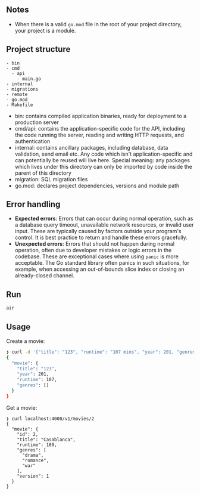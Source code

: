 ## Notes

- When there is a valid `go.mod` file in the root of your project directory, your project is a module.

## Project structure

```
- bin 
- cmd
  - api
    - main.go
- internal
- migrations
- remote
- go.mod
- Makefile
```

- bin: contains compiled application binaries, ready for deployment to a production server
- cmd/api: contains the application-specific code for the API, including the code running the server, reading and
  writing HTTP requests, and authentication
- internal: contains ancillary packages, including database, data validation, send email etc. Any code which isn't
  application-specific and can potentially be reused will live here. Special meaning: any packages which lives under
  this directory can only be imported by code inside the parent of this directory
- migration: SQL migration files
- go.mod: declares project dependencies, versions and module path

## Error handling

- **Expected errors**: Errors that can occur during normal operation, such as a database query timeout, unavailable
  network resources, or invalid user input. These are typically caused by factors outside your program's control. It is
  best practice to return and handle these errors gracefully.
- **Unexpected errors**: Errors that should not happen during normal operation, often due to developer mistakes or logic
  errors in the codebase. These are exceptional cases where using `panic` is more acceptable. The Go standard library
  often panics in such situations, for example, when accessing an out-of-bounds slice index or closing an already-closed
  channel.

## Run

```sh
air
```

## Usage

Create a movie:
```sh
❯ curl -d '{"title": "123", "runtime": "107 mins", "year": 201, "genres": []}' localhost:4000/v1/movies
{
  "movie": {
    "title": "123",
    "year": 201,
    "runtime": 107,
    "genres": []
  }
}
```

Get a movie:
```shell
❯ curl localhost:4000/v1/movies/2
{
  "movie": {
    "id": 2,
    "title": "Casablanca",
    "runtime": 180,
    "genres": [
      "drama",
      "romance",
      "war"
    ],
    "version": 1
  }
}
```

